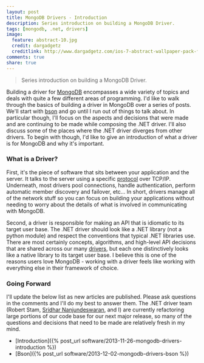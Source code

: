 ```yaml
---
layout: post
title: MongoDB Drivers - Introduction
description: Series introduction on building a MongoDB Driver.
tags: [mongodb, .net, drivers]
image:
  feature: abstract-10.jpg
  credit: dargadgetz
  creditlink: http://www.dargadgetz.com/ios-7-abstract-wallpaper-pack-for-iphone-5-and-ipod-touch-retina/
comments: true
share: true
---
```


> Series introduction on building a MongoDB Driver.

Building a driver for [MongoDB](http://mongodb.org) encompasses a wide variety of topics and deals with quite a few different areas of programming.  I'd like to walk through the basics of building a driver in MongoDB over a series of posts.  We'll start with [bson](http://bsonspec.org) and go until I run out of things to talk about.  In particular though, I'll focus on the aspects and decisions that were made and are continuing to be made while composing the .NET driver.  I'll also discuss some of the places where the .NET driver diverges from other drivers.  To begin with though, I'd like to give an introduction of what a driver is for MongoDB and why it's important.

### What is a Driver?

First, it's the piece of software that sits between your application and the server.  It talks to the server using a specific [protocol](http://docs.mongodb.org/meta-driver/latest/legacy/mongodb-wire-protocol/) over TCP/IP.  Underneath, most drivers pool connections, handle authentication, perform automatic member discovery and failover, etc... In short, drivers manage all of the network stuff so you can focus on building your applications without needing to worry about the details of what is involved in communicating with MongoDB.

Second, a driver is responsible for making an API that is idiomatic to its target user base.  The .NET driver should look like a .NET library (not a python module) and respect the conventions that typical .NET libraries use. There are most certainly concepts, algorithms, and high-level API decisions that are shared across our many [drivers](http://docs.mongodb.org/ecosystem/drivers/), but each one distinctively looks like a native library to its target user base.  I believe this is one of the reasons users love MongoDB - working with a driver feels like working with everything else in their framework of choice.

### Going Forward

I'll update the below list as new articles are published.  Please ask questions in the comments and I'll do my best to answer them.  The .NET driver team (Robert Stam, [Sridhar Nanjundeswaran](https://twitter.com/snanjund), and I) are currently refactoring large portions of our code base for our next major release, so many of the questions and decisions that need to be made are relatively fresh in my mind.

* [Introduction]({% post_url software/2013-11-26-mongodb-drivers-introduction %})
* [Bson]({% post_url software/2013-12-02-mongodb-drivers-bson %})